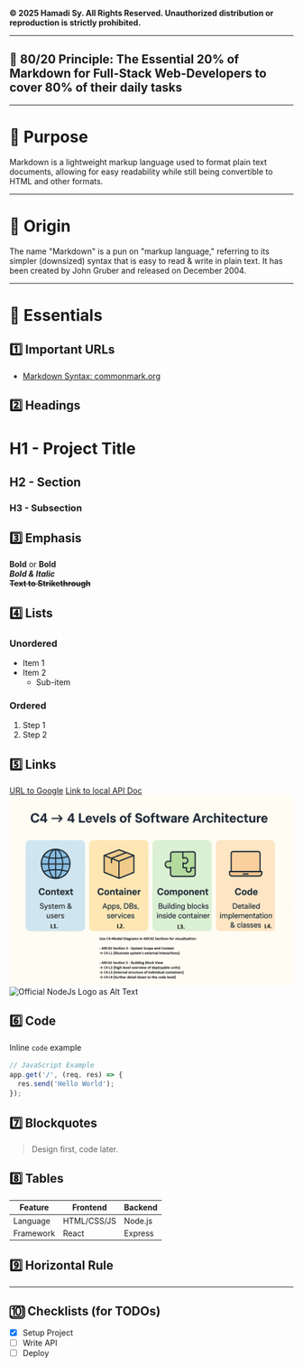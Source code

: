 **© 2025 Hamadi Sy. All Rights Reserved. Unauthorized distribution or reproduction is strictly prohibited.**

---

## 🚀 80/20 Principle: The Essential 20% of Markdown for Full-Stack Web-Developers to cover 80% of their daily tasks

---

# 🎯 Purpose
Markdown is a lightweight markup language used to format plain text documents, allowing for easy readability while still being convertible to HTML and other formats.

---

# 🌱 Origin
The name "Markdown" is a pun on "markup language," referring to its simpler (downsized) syntax that is easy to read & write in plain text. It has been created by John Gruber and released on December 2004.

---

# 🧠 Essentials

## 1️⃣ Important URLs
- [Markdown Syntax: commonmark.org](https://commonmark.org/)

## 2️⃣ Headings
# H1 - Project Title
## H2 - Section
### H3 - Subsection

## 3️⃣ Emphasis
**Bold** or __Bold__  
***Bold & Italic***  
**~~Text to Strikethrough~~**

## 4️⃣ Lists
### Unordered
- Item 1
- Item 2
  - Sub-item

### Ordered
1. Step 1
2. Step 2

## 5️⃣ Links
[URL to Google](https://google.com "Go to Google")
[Link to local API Doc](./cheat-sheet-DaC_tools.md)
![Link to Local Image](./imgs/C4-Model.png)
![Official NodeJs Logo as Alt Text](https://nodejs.org/static/images/logo.svg)

## 6️⃣ Code
Inline `code` example  
```javascript
// JavaScript Example
app.get('/', (req, res) => {
  res.send('Hello World');
});
```

## 7️⃣ Blockquotes

> Design first, code later.

## 8️⃣ Tables

| Feature   | Frontend    | Backend |
| --------- | ----------  | ------- |
| Language  | HTML/CSS/JS | Node.js |
| Framework | React       | Express |

## 9️⃣ Horizontal Rule

---

## 🔟 Checklists (for TODOs)

* [x] Setup Project
* [ ] Write API
* [ ] Deploy
